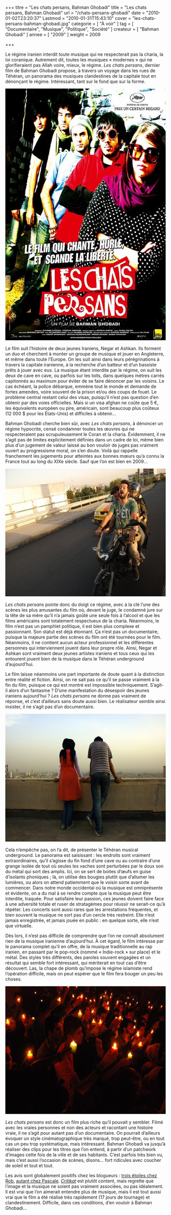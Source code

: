 +++
titre = "Les chats persans, Bahman Ghobadi"
title = "Les chats persans, Bahman Ghobadi"
url = "/chats-persans-ghobadi"
date = "2010-01-02T23:20:37"
Lastmod = "2010-01-31T15:43:10"
cover = "les-chats-persans-bahman-ghobadi.jpg"
categorie = [ "À voir" ]
tag = [ "Documentaire", "Musique", "Politique", "Société" ]
createur = [ "Bahman Ghobadi" ]
annee = [ "2009" ]
weight = 2009

+++

<p>Le régime iranien interdit toute musique qui ne respecterait pas la charia, la loi coranique. Autrement dit, toutes les musiques &laquo;&nbsp;modernes&nbsp;&raquo; qui ne glorifieraient pas Allah voire, mieux, le régime. <em>Les chats persans</em>, dernier film de Bahman Ghobadi propose, à travers un voyage dans les rues de Téhéran, un panorama des musiques clandestines de la capitale tout en dénonçant le régime. Intéressant, tant sur le fond que sur la forme.</p>
<div style="text-align: center;"><img class="aligncenter" src="les-chats-persans.jpg" border="0" alt="les-chats-persans.jpg" width="591" height="788" /></div>
<p>Le film suit l&rsquo;histoire de deux jeunes Iraniens, Negar et Ashkan. Ils forment un duo et cherchent à monter un groupe de musique et jouer en Angleterre, et même dans toute l&rsquo;Europe. On les suit ainsi dans leurs pérégrinations à travers la capitale iranienne, à la recherche d&rsquo;un batteur et d&rsquo;un bassiste prêts à jouer avec eux. La musique étant interdite par le régime, on suit les deux de cave en cave, ou parfois sur les toits, dans quelques mètres carrés capitonnés au maximum pour éviter de se faire dénoncer par les voisins. Le cas échéant, la police débarque, emmène tout le monde et demande de fortes amendes, voire souvent de la prison et/ou des coups de fouet. Le problème central restant celui des visas, puisqu&rsquo;il n&rsquo;est pas question d&rsquo;en obtenir par des voies officielles. Mais si un visa afghan ne coûte que 5 €, les équivalents européen ou pire, américain, sont beaucoup plus coûteux (12 000 $ pour les États-Unis) et difficiles à obtenir…</p>
<p>Bahman Ghobadi cherche bien sûr, avec <em>Les chats persans</em>, à dénoncer un régime hypocrite, censé condamner toutes les œuvres qui ne respecteraient pas scrupuleusement le Coran et la charia. Évidemment, il ne s&rsquo;agit pas de limites explicitement définies dans un cadre de loi, même bien plus d&rsquo;un jugement de valeur laissé au bon vouloir de juges pas vraiment ouvert au progressisme moral, on s&rsquo;en doute. Voilà qui rappelle franchement les jugements pour atteintes aux bonnes mœurs qu&rsquo;a connu la France tout au long du XIXe siècle. Sauf que l&rsquo;on est bien en 2009…</p>
<div style="text-align: center;"><img class="aligncenter" src="les-chats-persans-1.jpg" border="0" alt="les-chats-persans-1.jpg" width="600" height="400" /></div>
<p><em>Les chats persans</em> pointe donc du doigt ce régime, avec à la clé l&rsquo;une des scènes les plus amusantes du film où, devant le juge, le condamné jure sur la tête de sa mère qu&rsquo;il n&rsquo;a jamais goûté une seule fois à l&rsquo;alcool et que les films américains sont totalement respectueux de la charia. Néanmoins, le film n&rsquo;est pas un pamphlet politique, il est bien plus complexe et passionnant. Son statut est déjà étonnant. Ça n&rsquo;est pas un documentaire, puisque la majeure partie des scènes du film ont été tournées pour le film. Néanmoins, il ne contient aucun acteur professionnel et les différentes personnes qui interviennent jouent dans leur propre rôle. Ainsi, Negar et Ashkan sont vraiment deux jeunes artistes iraniens et tous ceux qui les entourent jouent bien de la musique dans le Téhéran underground d&rsquo;aujourd&rsquo;hui.</p>
<p>Le film laisse néanmoins une part importante de doute quant à la distinction entre réalité et fiction. Ainsi, on ne sait pas ce qu&rsquo;il se passe vraiment à la fin du film, puisque ce qui est montré est impossible techniquement. S&rsquo;agit-il alors d&rsquo;un fantasme ? D&rsquo;une manifestation du désespoir des jeunes iraniens aujourd&rsquo;hui ? <em>Les chats persans</em> ne donne pas vraiment de réponse, et c&rsquo;est d&rsquo;ailleurs sans doute aussi bien. Le réalisateur semble ainsi insister, il ne s&rsquo;agit pas d&rsquo;un documentaire.</p>
<div style="text-align: center;"><img class="aligncenter" src="ghobadi-chats-persans.jpg" border="0" alt="ghobadi-chats-persans.jpg" width="600" height="400" /></div>
<p>Cela n&rsquo;empêche pas, on l&rsquo;a dit, de présenter le Téhéran musical underground. Le panorama est saisissant : les endroits sont vraiment extraordinaires, qu&rsquo;il s&rsquo;agisse du fin fond d&rsquo;une cave ou au contraire d&rsquo;une grange isolée de tout où seules les vaches sont perturbées par le doux son du métal qui sort des amplis. Ici, on se sert de boites d&rsquo;œufs en guise d&rsquo;isolants phoniques ; là, on utilise des bougies plutôt que d&rsquo;allumer les lumières, ou alors on attend patiemment que le voisin sorte avant de commencer. Dans notre monde occidental où la musique est omniprésente et évidente, on a du mal à se rendre compte que la musique peut être interdite, traquée. Pour satisfaire leur passion, ces jeunes doivent faire face à une adversité totale et ruser de stratagèmes pour réussir ne serait-ce qu&rsquo;à répéter. Les concerts sont aussi rares que les arrestations fréquentes, et bien souvent la musique ne sort pas d&rsquo;un cercle très restreint. Elle n&rsquo;est jamais enregistrée, et jamais jouée en public : en quelque sorte, elle n&rsquo;est que virtuelle.</p>
<p>Dès lors, il n&rsquo;est pas difficile de comprendre que l&rsquo;on ne connaît absolument rien de la musique iranienne d&rsquo;aujourd&rsquo;hui. À cet égard, le film intéresse par le panorama complet qu&rsquo;il en offre, de la musique traditionnelle au rap iranien, en passant par le pop-rock (nommé &laquo;&nbsp;Indie-rock&nbsp;&raquo; sur place) et le métal. Des styles très différents, des paroles souvent engagées et un résultat qui semble fort intéressant, qui mériterait en tout cas d&rsquo;être découvert. Las, la chape de plomb qu&rsquo;impose le régime islamiste rend l&rsquo;opération difficile, mais on peut espérer que le film fera bouger un peu les choses.</p>
<div style="text-align: center;"><img class="aligncenter" src="chats-persans-ghobadi.jpg" border="0" alt="chats-persans-ghobadi.jpg" width="600" height="400" /></div>
<p><em>Les chats persans</em> est donc un film plus riche qu&rsquo;il pouvait y sembler. Filmé avec les vraies personnes et non des acteurs et racontant une histoire vraie, il ne s&rsquo;agit pour autant pas d&rsquo;un documentaire. On pourrait d&rsquo;ailleurs évoquer un style cinématographique très marqué, trop peut-être, ou en tout cas un peu trop systématique, mais intéressant. Bahman Ghobadi va jusqu&rsquo;à réaliser des clips pour les titres que l&rsquo;on entend, à partir d&rsquo;un patchwork d&rsquo;images cette fois de la ville et de ses habitants. C&rsquo;est parfois très bien vu, mais c&rsquo;est aussi l&rsquo;occasion de scènes, disons&#8230; fort ridicules avec coucher de soleil et tout et tout.</p>
<p>Les avis sont globalement positifs chez les blogueurs : <a href="http://www.toujoursraison.com/2009/12/les-chats-persans.html">trois étoiles chez Rob</a>, <a href="http://www.surlarouteducinema.com/archive/2009/12/26/les-chats-persans-de-bahman-gobadi.html">autant chez Pascale</a>. <em><a href="http://www.critikat.com/Les-Chats-persans.html">Critikat</a></em> est plutôt content, mais regrette que l&rsquo;image et la musique ne soient pas vraiment associées, ou pas idéalement. Il est vrai que l&rsquo;on aimerait entendre plus de musique, mais il est tout aussi vrai que le film a été réalisé très rapidement (17 jours de tournage) et clandestinement. Difficile, dans ces conditions, d&rsquo;en vouloir à Bahman Ghobadi&#8230;</p>


